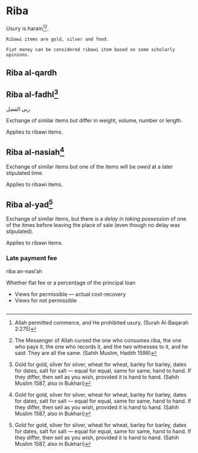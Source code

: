 # Riba

Usury is haram[^1][^3].

~~~admonish note title="Ribawi items"
Ribawi items are gold, silver and food.

Fiat money can be considered ribawi item based on some scholarly opinions.
~~~

## Riba al-qardh


## Riba al-fadhl[^2]

ربى الفضل

Exchange of similar items but differ in weight, volume, number or length.

Applies to ribawi items.

## Riba al-nasiah[^2]

Exchange of similar items but one of the items will be _owed_ at a later stipulated time.

Applies to ribawi items.

## Riba al-yad[^2]

Exchange of similar items, but there is a _delay in taking possession_ of one of the itmes before leaving the place of sale (even though no delay was stipulated).

Applies to ribawi items.

### Late payment fee

riba an-nasi’ah

Whether flat fee or a percentage of the principal loan

* Views for permissible — actual cost-recovery
* Views for not permissible 

~~~admonish hint title="Interest vs. different pricing"

~~~


[^1]: Allah permitted commerce, and He prohibited usury. (Surah Al-Baqarah 2:275)

[^2]: Gold for gold, silver for silver, wheat for wheat, barley for barley, dates for dates, salt for salt — equal for equal, same for same, hand to hand. If they differ, then sell as you wish, provided it is hand to hand. (Sahih Muslim 1587, also in Bukhari)

[^3]: The Messenger of Allah cursed the one who consumes riba, the one who pays it, the one who records it, and the two witnesses to it, and he said: They are all the same. (Sahih Muslim, Hadith 1598)

